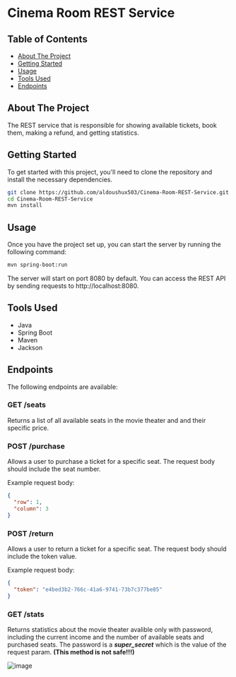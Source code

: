 # Cinema Room REST Service



## Table of Contents
* [About The Project](#about-the-project)
* [Getting Started](#getting-started)
* [Usage](#usage)
* [Tools Used](#tools-used)
* [Endpoints](#endpoints)

## About The Project
The REST service that is responsible for showing available tickets, book them, making a refund, and getting statistics.

## Getting Started
To get started with this project, you'll need to clone the repository and install the necessary dependencies.

```bash
git clone https://github.com/aldoushux503/Cinema-Room-REST-Service.git
cd Cinema-Room-REST-Service
mvn install
```

## Usage
Once you have the project set up, you can start the server by running the following command:
```bash
mvn spring-boot:run
```
The server will start on port 8080 by default. You can access the REST API by sending requests to http://localhost:8080.

## Tools Used
* Java
* Spring Boot
* Maven
* Jackson

## Endpoints
The following endpoints are available:

### GET /seats
Returns a list of all available seats in the movie theater and and their specific price.

### POST /purchase
Allows a user to purchase a ticket for a specific seat. The request body should include the seat number.

Example request body:
```json
{
  "row": 1,
  "column": 3
}
```

### POST /return
Allows a user to return a ticket for a specific seat. The request body should include the token value.

Example request body:
```json
{
  "token": "e4bed3b2-766c-41a6-9741-73b7c377be85"
}
```

### GET /stats
Returns statistics about the movie theater avalible only with password, including the current income and the number of available seats and purchased seats.
The password is a ***super_secret*** which is the value of the request param. **(This method is not safe!!!)**

![image](https://user-images.githubusercontent.com/55160026/228284222-56909fba-dcda-4cc1-9d1a-9028b453bd03.png)

